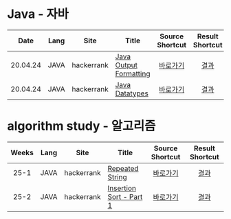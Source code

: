 # Java - 자바

| Date | Lang | Site | Title | Source Shortcut | Result Shortcut |
| :--------: | :--------: | :--------: | -------- | :--------: | :--------: |
| 20.04.24 | JAVA | hackerrank | [Java Output Formatting](https://www.hackerrank.com/challenges/java-output-formatting/problem) |  [바로가기](https://github.com/0Joon/youngjoon/blob/master/Java/20.04.24/JavaOutputFormatting.java) |  [결과](https://github.com/0Joon/youngjoon/issues/3) |
| 20.04.24 | JAVA | hackerrank | [Java Datatypes](https://www.hackerrank.com/challenges/java-datatypes/problem) |  [바로가기](https://github.com/0Joon/youngjoon/blob/master/Java/20.04.24/JavaDatatypes.java) |  [결과](https://github.com/0Joon/youngjoon/issues/4) |


# algorithm study - 알고리즘

| Weeks | Lang | Site | Title | Source Shortcut | Result Shortcut |
| :--------: | :--------: | :--------: | -------- | :--------: | :--------: |
| 25-1 | JAVA | hackerrank | [Repeated String](https://www.hackerrank.com/challenges/java-datatypes/problem) |  [바로가기](https://github.com/0Joon/youngjoon/blob/master/25/RepeatedString.java) |  [결과](https://github.com/0Joon/youngjoon/issues/1) |
| 25-2 | JAVA | hackerrank | [Insertion Sort - Part 1](https://www.hackerrank.com/challenges/insertionsort1/problem) |  [바로가기](https://github.com/0Joon/youngjoon/blob/master/25/InsertionSort1.java) |  [결과](https://github.com/0Joon/youngjoon/issues/2) |
